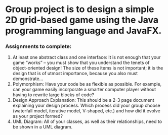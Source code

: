 # Group project is to design a simple 2D grid-based game using the Java programming language and JavaFX.
### Assignments to complete: 
1) At least one abstract class and one interface: It is not enough that your game “works” – you must show that you understand the tenets of object-oriented design!  The size of these items is not important; it is the design that is of utmost importance, because you also must demonstrate…
2) Polymorphism: Have your code be as flexible as possible.  For example, can your game easily incorporate a smarter computer player without having to rewrite large blocks of code?
3) Design Approach Explanation: This should be a 2-3 page document explaining your design process.  Which process did your group choose (waterfall model, iterative model, V-shaped, etc.) and how did it evolve as your project formed?
4) UML Diagram: All of your classes, as well as their relationships, need to be shown in a UML diagram.
